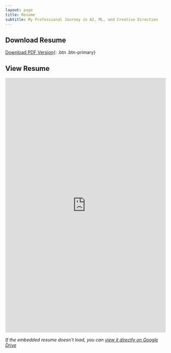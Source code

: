 ```yaml
---
layout: page
title: Resume
subtitle: My Professional Journey in AI, ML, and Creative Direction
---
```


## Download Resume
[Download PDF Version](https://drive.google.com/uc?export=download&id=1v0GlEPDURCzoHCzJacIQfI3QRNFmYZ7I){: .btn .btn-primary}

## View Resume
<div class="shadow-lg p-3 mb-5 bg-white rounded">
    <iframe src="https://drive.google.com/file/d/1v0GlEPDURCzoHCzJacIQfI3QRNFmYZ7I/preview" 
            width="100%" 
            height="800px" 
            style="border: none;">
    </iframe>
</div>

*If the embedded resume doesn't load, you can [view it directly on Google Drive](https://drive.google.com/file/d/1v0GlEPDURCzoHCzJacIQfI3QRNFmYZ7I/view)*